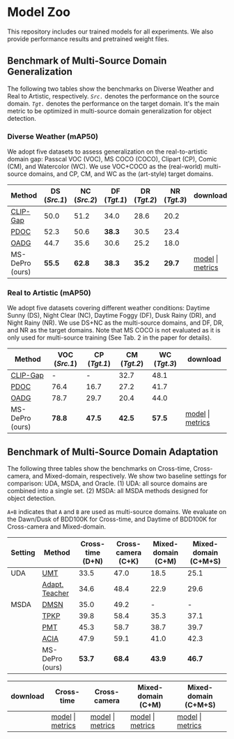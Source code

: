# Model Zoo

This repository includes our trained models for all experiments. We also provide performance results and pretrained weight files.

## Benchmark of Multi-Source Domain Generalization

The following two tables show the benchmarks on Diverse Weather and Real to Artistic, respectively. *`Src.`* denotes the performance on the source domain. *`Tgt.`* denotes the performance on the target domain. It's the main metric to be optimized in multi-source domain generalization for object detection.

### Diverse Weather (mAP50)

We adopt five datasets to assess generalization on the real-to-artistic domain gap: Passcal VOC (VOC), MS COCO (COCO), Clipart (CP), Comic (CM), and Watercolor (WC). We use VOC+COCO as the (real-world) multi-source domains, and CP, CM, and WC as the (art-style) target domains.

|                     Method                   |  DS (*Src.1*)  |  NC (*Src.2*)  |  DF (*Tgt.1*)  |  DR (*Tgt.2*)  |  NR (*Tgt.3*)  |    download    |
|----------------------------------------------|----------------|----------------|----------------|----------------|----------------|----------------|
| [CLIP-Gap](https://arxiv.org/abs/2301.05499) |      50.0      |      51.2      |      34.0      |      28.6      |      20.2      |                |
| [PDOC](https://arxiv.org/abs/2402.18447)     |      52.3      |      50.6      |    **38.3**    |      30.5      |      23.4      |                |
| [OADG](https://arxiv.org/abs/2312.12133)     |      44.7      |      35.6      |      30.6      |      25.2      |      18.0      |                |
|  MS-DePro (ours)                             |    **55.5**    |    **62.8**    |    **38.3**    |    **35.2**    |    **29.7**    | [model]() \| [metrics]() |

### Real to Artistic (mAP50)

We adopt five datasets covering different weather conditions: Daytime Sunny (DS), Night Clear (NC), Daytime Foggy (DF), Dusk Rainy (DR), and Night Rainy (NR). We use DS+NC as the multi-source domains, and DF, DR, and NR as the target domains. Note that MS COCO is not evaluated as it is only used for multi-source training (See Tab. 2 in the paper for details).

|                     Method                   |  VOC (*Src.1*)  |  CP (*Tgt.1*)  |  CM (*Tgt.2*)  |  WC (*Tgt.3*)  |    download    |
|----------------------------------------------|-----------------|----------------|----------------|----------------|----------------|
| [CLIP-Gap](https://arxiv.org/abs/2301.05499) |       -         |       -        |      32.7      |      48.1      |                |
| [PDOC](https://arxiv.org/abs/2402.18447)     |      76.4       |      16.7      |      27.2      |      41.7      |                |
| [OADG](https://arxiv.org/abs/2312.12133)     |      78.7       |      29.7      |      20.4      |      44.0      |                |
|  MS-DePro (ours)                             |    **78.8**     |    **47.5**    |    **42.5**    |    **57.5**    | [model]() \| [metrics]() |

## Benchmark of Multi-Source Domain Adaptation

The following three tables show the benchmarks on Cross-time, Cross-camera, and Mixed-domain, respectively. We show two baseline settings for comparison: UDA, MSDA, and Oracle. (1) UDA: all source domains are combined into a single set. (2) MSDA: all MSDA methods designed for object detection.

`A+B` indicates that `A` and `B` are used as multi-source domains. We evaluate on the Dawn/Dusk of BDD100K for Cross-time, and Daytime of BDD100K for Cross-camera and Mixed-domain.

| Setting |                        Method                      |  Cross-time (D+N)  |  Cross-camera (C+K)  |  Mixed-domain (C+M)  |  Mixed-domain (C+M+S)  |
|---------|----------------------------------------------------|--------------------|----------------------|----------------------|------------------------|
|   UDA   | [UMT](https://arxiv.org/abs/2003.00707)            |        33.5        |         47.0         |         18.5         |          25.1          |
|         | [Adapt. Teacher](https://arxiv.org/abs/2111.13216) |        34.6        |         48.4         |         22.9         |          29.6          |
|   MSDA  | [DMSN](https://arxiv.org/abs/2106.15793)           |        35.0        |         49.2         |          -           |           -            |
|         | [TPKP](https://arxiv.org/abs/2204.07964)           |        39.8        |         58.4         |         35.3         |          37.1          |
|         | [PMT](https://arxiv.org/abs/2309.14950)            |        45.3        |         58.7         |         38.7         |          39.7          |
|         | [ACIA](https://arxiv.org/abs/2403.09918)           |        47.9        |         59.1         |         41.0         |          42.3          |
|         | MS-DePro (ours)                                    |      **53.7**      |       **68.4**       |       **43.9**       |        **46.7**        |

| download |        Cross-time        |       Cross-camera       |    Mixed-domain (C+M)    |   Mixed-domain (C+M+S)   |
|----------|--------------------------|--------------------------|--------------------------|--------------------------|
|          | [model]() \| [metrics]() | [model]() \| [metrics]() | [model]() \| [metrics]() | [model]() \| [metrics]() | 
